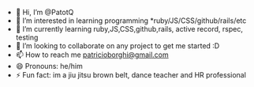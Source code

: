 - 👋 Hi, I’m @PatotQ
- 👀 I’m interested in learning programming *ruby/JS/CSS/github/rails/etc
- 🌱 I’m currently learning ruby,JS,CSS,github,rails, active record, rspec, testing
- 💞️ I’m looking to collaborate on any project to get me started :D
- 📫 How to reach me patricioborghi@gmail.com
- 😄 Pronouns: he/him
- ⚡ Fun fact: im a jiu jitsu brown belt, dance teacher and HR professional 

<!---
PatotQ/PatotQ is a ✨ special ✨ repository because its `README.md` (this file) appears on your GitHub profile.
You can click the Preview link to take a look at your changes.
--->
